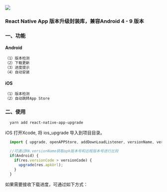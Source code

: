 <img src='http://oleeed73x.bkt.clouddn.com/1522417405_153693.png' />

### React Native App 版本升级封装库，兼容Android 4 - 9 版本

### 一、功能
#### Android
```xml
（1）版本检测
（2）下载更新
（3）进度提示
（4）自动安装
```

#### iOS
```xml
（1）版本检测
（2）自动跳转App Store
```

### 二、使用

```xml
  yarn add react-native-app-upgrade
```

iOS
打开Xcode, 将 ios_upgrade 导入到项目目录。



```javascript
  import { upgrade, openAPPStore, addDownLoadListener, versionName, versionCode } from 'react-native-app-upgrade';
  
  //可通过RN.versionName获取apk版本号和远程版本号进行比较
  if(Android) {
    if(res.versionCode > versionCode) {
      upgrade(res.apkUrl);
    }
  }
```

如果需要接收下载进度，可通过如下方式：

```javascript
   
```
